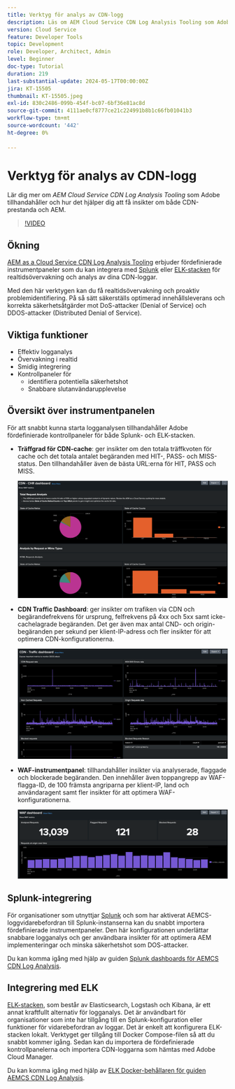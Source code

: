 ```yaml
---
title: Verktyg för analys av CDN-logg
description: Läs om AEM Cloud Service CDN Log Analysis Tooling som Adobe tillhandahåller och hur det hjälper er att få insikter om både CDN-prestanda och AEM.
version: Cloud Service
feature: Developer Tools
topic: Development
role: Developer, Architect, Admin
level: Beginner
doc-type: Tutorial
duration: 219
last-substantial-update: 2024-05-17T00:00:00Z
jira: KT-15505
thumbnail: KT-15505.jpeg
exl-id: 830c2486-099b-454f-bc07-6bf36e81ac8d
source-git-commit: 4111ae0cf8777ce21c224991b8b1c66fb01041b3
workflow-type: tm+mt
source-wordcount: '442'
ht-degree: 0%

---
```


# Verktyg för analys av CDN-logg

Lär dig mer om _AEM Cloud Service CDN Log Analysis Tooling_ som Adobe tillhandahåller och hur det hjälper dig att få insikter om både CDN-prestanda och AEM.
 
>[!VIDEO](https://video.tv.adobe.com/v/3429177?quality=12&learn=on)

## Ökning

[AEM as a Cloud Service CDN Log Analysis Tooling](https://github.com/adobe/AEMCS-CDN-Log-Analysis-Tooling) erbjuder fördefinierade instrumentpaneler som du kan integrera med [Splunk](https://www.splunk.com/en_us/products/observability-cloud.html) eller [ELK-stacken](https://www.elastic.co/elastic-stack) för realtidsövervakning och analys av dina CDN-loggar.

Med den här verktygen kan du få realtidsövervakning och proaktiv problemidentifiering. På så sätt säkerställs optimerad innehållsleverans och korrekta säkerhetsåtgärder mot DoS-attacker (Denial of Service) och DDOS-attacker (Distributed Denial of Service).

## Viktiga funktioner

- Effektiv logganalys
- Övervakning i realtid
- Smidig integrering
- Kontrollpaneler för
   - identifiera potentiella säkerhetshot
   - Snabbare slutanvändarupplevelse

## Översikt över instrumentpanelen

För att snabbt kunna starta logganalysen tillhandahåller Adobe fördefinierade kontrollpaneler för både Splunk- och ELK-stacken.

- **Träffgrad för CDN-cache**: ger insikter om den totala träffkvoten för cache och det totala antalet begäranden med HIT-, PASS- och MISS-status. Den tillhandahåller även de bästa URL:erna för HIT, PASS och MISS.

  ![Träffgrad för CDN-cache](assets/CHR-dashboard.png)

- **CDN Traffic Dashboard**: ger insikter om trafiken via CDN och begärandefrekvens för ursprung, felfrekvens på 4xx och 5xx samt icke-cachelagrade begäranden. Det ger även max antal CND- och origin-begäranden per sekund per klient-IP-adress och fler insikter för att optimera CDN-konfigurationerna.

  ![Kontrollpanel för CDN-trafik](assets/Traffic-dashboard.png)

- **WAF-instrumentpanel**: tillhandahåller insikter via analyserade, flaggade och blockerade begäranden. Den innehåller även toppangrepp av WAF-flagga-ID, de 100 främsta angriparna per klient-IP, land och användaragent samt fler insikter för att optimera WAF-konfigurationerna.

  ![WAF-instrumentpanel](assets/WAF-Dashboard.png)

## Splunk-integrering

För organisationer som utnyttjar [Splunk](https://www.splunk.com/en_us/products/observability-cloud.html) och som har aktiverat AEMCS-loggvidarebefordran till Splunk-instanserna kan du snabbt importera fördefinierade instrumentpaneler. Den här konfigurationen underlättar snabbare logganalys och ger användbara insikter för att optimera AEM implementeringar och minska säkerhetshot som DOS-attacker.

Du kan komma igång med hjälp av guiden [Splunk dashboards för AEMCS CDN Log Analysis](https://github.com/adobe/AEMCS-CDN-Log-Analysis-Tooling/blob/main/Splunk/README.md#splunk-dashboards-for-aemcs-cdn-log-analysis).


## Integrering med ELK

[ELK-stacken](https://www.elastic.co/elastic-stack), som består av Elasticsearch, Logstash och Kibana, är ett annat kraftfullt alternativ för logganalys. Det är användbart för organisationer som inte har tillgång till en Splunk-konfiguration eller funktioner för vidarebefordran av loggar. Det är enkelt att konfigurera ELK-stacken lokalt. Verktyget ger tillgång till Docker Compose-filen så att du snabbt kommer igång. Sedan kan du importera de fördefinierade kontrollpanelerna och importera CDN-loggarna som hämtas med Adobe Cloud Manager.

Du kan komma igång med hjälp av [ELK Docker-behållaren för guiden AEMCS CDN Log Analysis](https://github.com/adobe/AEMCS-CDN-Log-Analysis-Tooling/blob/main/ELK/README.md#elk-docker-container-for-aemcs-cdn-log-analysis).
